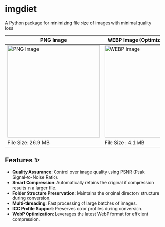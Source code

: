 # imgdiet
A Python package for minimizing file size of images with minimal quality loss

| PNG Image                                   | WEBP Image (Optimized by `imgdiet`)                                  |
|--------------------------------------------|--------------------------------------------|
| <img src="./assets/20250105_164724.png" alt="PNG Image" width="300"> | <img src="test.webp" alt="WEBP Image" width="300"> |
| File Size: 26.9 MB                     | File Size : 4.1 MB |

## Features ✨

- **Quality Assurance**: Control over image quality using PSNR (Peak Signal-to-Noise Ratio).
- **Smart Compression**: Automatically retains the original if compression results in a larger file.
- **Folder Structure Preservation**: Maintains the original directory structure during conversion.
- **Multi-threading**: Fast processing of large batches of images.
- **ICC Profile Support**: Preserves color profiles during conversion.
- **WebP Optimization**: Leverages the latest WebP format for efficient compression.
